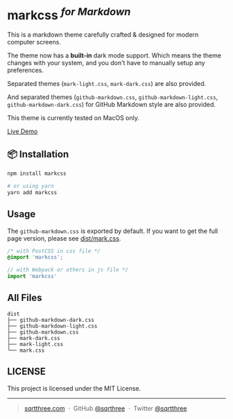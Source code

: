 # markcss <sup><em> for Markdown</em></sup>

This is a markdown theme carefully crafted & designed for modern computer screens.

The theme now has a **built-in** dark mode support. Which means the theme changes with your system, and you don't have to manually setup any preferences.

Separated themes (`mark-light.css`, `mark-dark.css`) are also provided.

And separated themes (`github-markdown.css`, `github-markdown-light.css`, `github-markdown-dark.css`) for GitHub Markdown style are also provided.

This theme is currently tested on MacOS only.

[Live Demo](https://blog.sqrtthree.com/)

## 📦️ Installation

```sh
npm install markcss

# or using yarn
yarn add markcss
```

## Usage

The `github-markdown.css` is exported by default. If you want to get the full page version, please see [dist/mark.css](https://github.com/sqrthree/markcss/blob/main/dist/mark.css).

```css
/* with PostCSS in css file */
@import 'markcss';
```

```js
// with Webpack or others in js file */
import 'markcss'
```

## All Files

```
dist
├── github-markdown-dark.css
├── github-markdown-light.css
├── github-markdown.css
├── mark-dark.css
├── mark-light.css
└── mark.css
```

## LICENSE

This project is licensed under the MIT License.

---

> [sqrtthree.com](http://sqrtthree.com/) &nbsp;&middot;&nbsp;
> GitHub [@sqrthree](https://github.com/sqrthree) &nbsp;&middot;&nbsp;
> Twitter [@sqrtthree](https://twitter.com/sqrtthree)
